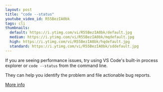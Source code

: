 ```yaml
---
layout: post
title: "code --status"
youtube_video_id: R55BezIA0bk
tags: cli
thumbnails:
  default: https://i.ytimg.com/vi/R55BezIA0bk/default.jpg
  medium: https://i.ytimg.com/vi/R55BezIA0bk/mqdefault.jpg
  high: https://i.ytimg.com/vi/R55BezIA0bk/hqdefault.jpg
  standard: https://i.ytimg.com/vi/R55BezIA0bk/sddefault.jpg
---
```


If you are seeing performance issues, try using VS Code's built-in process explorer or `code --status` from the command line.

They can help you identify the problem and file actionable bug reports.

[More info](https://github.com/microsoft/vscode/wiki/Performance-Issues)